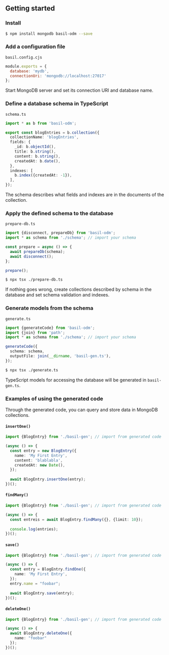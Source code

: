 ## Getting started

### Install

```bash
$ npm install mongodb basil-odm --save
```

### Add a configuration file

`basil.config.cjs`

```javascript
module.exports = {
  database: 'mydb',
  connectionUri: 'mongodb://localhost:27017'
};
```

Start MongoDB server and set its connection URI and database name.

### Define a database schema in TypeScript

`schema.ts`

```typescript
import * as b from 'basil-odm';

export const blogEntries = b.collection({
  collectionName: 'blogEntries',
  fields: {
    _id: b.objectId(),
    title: b.string(),
    content: b.string(),
    createdAt: b.date(),
  },
  indexes: [
    b.index({createdAt: -1}),
  ],
});
```

The schema describes what fields and indexes are in the documents of the collection.

### Apply the defined schema to the database

`prepare-db.ts`

```typescript
import {disconnect, prepareDb} from 'basil-odm';
import * as schema from './schema'; // import your schema

const prepare = async () => {
  await prepareDb(schema);
  await disconnect();
};

prepare();
```

```bash
$ npx tsx ./prepare-db.ts
```

If nothing goes wrong, create  collections described by schema in the database and set schema validation and indexes.

### Generate models from the schema

`generate.ts`

```typescript
import {generateCode} from 'basil-odm';
import {join} from 'path';
import * as schema from './schema'; // import your schema

generateCode({
  schema: schema,
  outputFile: join(__dirname, 'basil-gen.ts'),
});
```

```bash
$ npx tsx ./generate.ts
```

TypeScript models for accessing the database will be generated in `basil-gen.ts`.

### Examples of using the generated code

Through the generated code, you can query and store data in MongoDB collections.

#### `insertOne()`

```typescript
import {BlogEntry} from './basil-gen'; // import from generated code

(async () => {
  const entry = new BlogEntry({
    name: 'My First Entry',
    content: 'blablabla',
    createdAt: new Date(),
  });
  
  await BlogEntry.insertOne(entry);
})();
```

#### `findMany()`

```typescript
import {BlogEntry} from './basil-gen'; // import from generated code

(async () => {
  const entreis = await BlogEntry.findMany({}, {limit: 10});
  
  console.log(entries);
})();
```

#### `save()`

```typescript
import {BlogEntry} from './basil-gen'; // import from generated code

(async () => {
  const entry = BlogEntry.findOne({
    name: 'My First Entry',
  });
  entry.name = "foobar";
  
  await BlogEntry.save(entry);
})();
```

#### `deleteOne()`

```typescript
import {BlogEntry} from './basil-gen'; // import from generated code

(async () => {
  await BlogEntry.deleteOne({
    name: "foobar"
  });
})();
```
